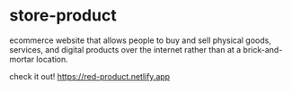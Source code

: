 # store-product
ecommerce website that allows people to buy and sell physical goods, services,
and digital products over the internet rather than at a brick-and-mortar location.

check it out! https://red-product.netlify.app
